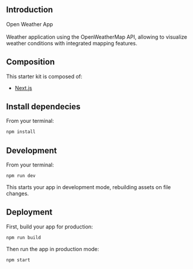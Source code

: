 ## Introduction

Open Weather App
<br/>
<br />
Weather application using the OpenWeatherMap API, allowing to visualize weather conditions with integrated mapping features.
<br />

## Composition

This starter kit is composed of:

- [Next.js](https://nextjs.org/)
  <br/>

## Install dependecies

From your terminal:

```sh
npm install
```

## Development

From your terminal:

```sh
npm run dev
```

This starts your app in development mode, rebuilding assets on file changes.

## Deployment

First, build your app for production:

```sh
npm run build
```

Then run the app in production mode:

```sh
npm start
```
